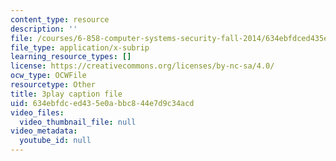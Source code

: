 ```yaml
---
content_type: resource
description: ''
file: /courses/6-858-computer-systems-security-fall-2014/634ebfdced435e0abbc844e7d9c34acd_3v5Von-oNUg.vtt
file_type: application/x-subrip
learning_resource_types: []
license: https://creativecommons.org/licenses/by-nc-sa/4.0/
ocw_type: OCWFile
resourcetype: Other
title: 3play caption file
uid: 634ebfdc-ed43-5e0a-bbc8-44e7d9c34acd
video_files:
  video_thumbnail_file: null
video_metadata:
  youtube_id: null
---
```


